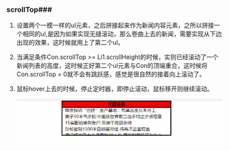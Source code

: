 ### scrollTop###

1. 设置两个一模一样的ul元素，之后拼接起来作为新闻内容元素，之所以拼接一个相同的ul,是因为如果实现无缝滚动，那么卷曲上去的新闻，需要实现从下边出现的效果，这时候就用上了第二个ul。

2. 当满足条件Con.scrollTop >= Li1.scrollHeight的时候，实则已经滚动了一个新闻列表的高度，这时候正好第二个ul元素与Con的顶端重合，这时候将Con.scrollTop = 0就不会有跳跃感，感觉是很自然的接着向上滚动了。

3. 鼠标hover上去的时候，停止定时器，即停止滚动，鼠标移开则继续滚动。

   ![scrollTop](scrollTop.gif)

